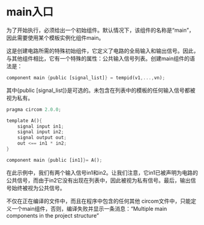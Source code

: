 # main入口

为了开始执行，必须给出一个初始组件。默认情况下，该组件的名称是“main”，因此需要使用某个模板实例化组件main。

这是创建电路所需的特殊初始组件，它定义了电路的全局输入和输出信号。因此，与其他组件相比，它有一个特殊的属性：公共输入信号列表。创建main组件的语法是：

```rust
component main {public [signal_list]} = tempid(v1,...,vn);
```

其中{public [signal_list]}是可选的。未包含在列表中的模板的任何输入信号都被视为私有。

```rust
pragma circom 2.0.0;

template A(){
    signal input in1;
    signal input in2;
    signal output out;
    out <== in1 * in2;
}

component main {public [in1]}= A();
```

在此示例中，我们有两个输入信号in1和in2。让我们注意，它in1已被声明为电路的公共信号，而由于in2它没有出现在列表中，因此被视为私有信号。最后，输出信号始终被视为公共信号。

不仅在正在编译的文件中，而且在程序中包含的任何其他 circom文件中，只能定义一个main组件，否则，编译失败并显示一条消息：“Multiple main components in the project structure”
